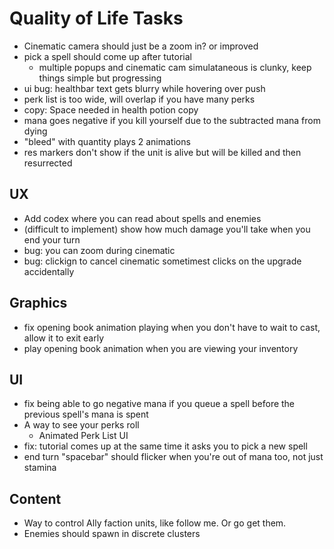# Quality of Life Tasks
- Cinematic camera should just be a zoom in? or improved
- pick a spell should come up after tutorial
    - multiple popups and cinematic cam simulataneous is clunky, keep things simple but progressing
- ui bug: healthbar text gets blurry while hovering over push
- perk list is too wide, will overlap if you have many perks
- copy: Space needed in health potion copy
- mana goes negative if you kill yourself due to the subtracted mana from dying
- "bleed" with quantity plays 2 animations
- res markers don't show if the unit is alive but will be killed and then resurrected

## UX
- Add codex where you can read about spells and enemies
- (difficult to implement) show how much damage you'll take when you end your turn
- bug: you can zoom during cinematic
- bug: clickign to cancel cinematic sometimest clicks on the upgrade accidentally


## Graphics
- fix opening book animation playing when you don't have to wait to cast, allow it to exit early
- play opening book animation when you are viewing your inventory

## UI
- fix being able to go negative mana if you queue a spell before the previous spell's mana is spent
- A way to see your perks roll
    - Animated Perk List UI
- fix: tutorial comes up at the same time it asks you to pick a new spell
- end turn "spacebar" should flicker when you're out of mana too, not just stamina

## Content
- Way to control Ally faction units, like follow me. Or go get them.
- Enemies should spawn in discrete clusters